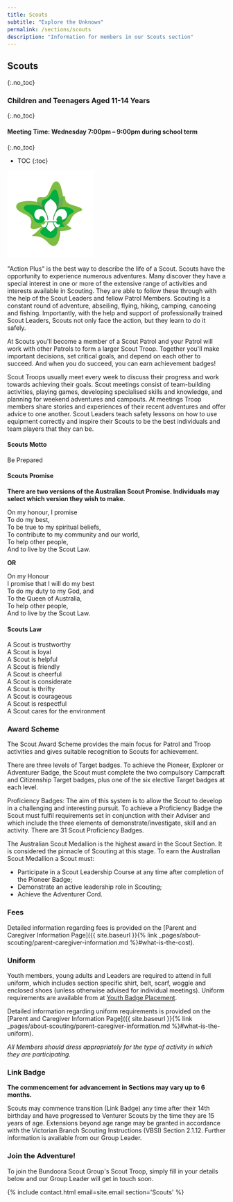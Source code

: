 ```yaml
---
title: Scouts
subtitle: "Explore the Unknown"
permalink: /sections/scouts
description: "Information for members in our Scouts section"
---
```


## Scouts
{:.no_toc}

### Children and Teenagers Aged 11-14 Years
{:.no_toc}

#### Meeting Time: Wednesday 7:00pm – 9:00pm during school term
{:.no_toc}

- TOC
{:toc}

<img class="float-right" src="/assets/images/logo-scouts.png" />

"Action Plus" is the best way to describe the life of a Scout. Scouts have the opportunity to experience numerous adventures. Many discover they have a special interest in one or more of the extensive range of activities and interests available in Scouting. They are able to follow these through with the help of the Scout Leaders and fellow Patrol Members. Scouting is a constant round of adventure, abseiling, flying, hiking, camping, canoeing and fishing. Importantly, with the help and support of professionally trained Scout Leaders, Scouts not only face the action, but they learn to do it safely.

At Scouts you'll become a member of a Scout Patrol and your Patrol will work with other Patrols to form a larger Scout Troop. Together you'll make important decisions, set critical goals, and depend on each other to succeed. And when you do succeed, you can earn achievement badges!

Scout Troops usually meet every week to discuss their progress and work towards achieving their goals. Scout meetings consist of team-building activities, playing games, developing specialised skills and knowledge, and planning for weekend adventures and campouts. At meetings Troop members share stories and experiences of their recent adventures and offer advice to one another. Scout Leaders teach safety lessons on how to use equipment correctly and inspire their Scouts to be the best individuals and team players that they can be.

#### Scouts Motto

Be Prepared

#### Scouts Promise

**There are two versions of the Australian Scout Promise. Individuals may select which version they wish to make.**

On my honour, I promise  
To do my best,  
To be true to my spiritual beliefs,  
To contribute to my community and our world,  
To help other people,  
And to live by the Scout Law.

**OR**

On my Honour  
I promise that I will do my best  
To do my duty to my God, and  
To the Queen of Australia,  
To help other people,  
And to live by the Scout Law. 

#### Scouts Law

A Scout is trustworthy  
A Scout is loyal  
A Scout is helpful  
A Scout is friendly  
A Scout is cheerful  
A Scout is considerate  
A Scout is thrifty  
A Scout is courageous  
A Scout is respectful  
A Scout cares for the environment  

### Award Scheme

The Scout Award Scheme provides the main focus for Patrol and Troop activities and gives suitable recognition to Scouts for achievement.

There are three levels of Target badges. To achieve the Pioneer, Explorer or Adventurer Badge, the Scout must complete the two compulsory Campcraft and Citizenship Target badges, plus one of the six elective Target badges at each level.

Proficiency Badges: The aim of this system is to allow the Scout to develop in a challenging and interesting pursuit. To achieve a Proficiency Badge the Scout must fulfil requirements set in conjunction with their Adviser and which include the three elements of demonstrate/investigate, skill and an activity. There are 31 Scout Proficiency Badges.

The Australian Scout Medallion is the highest award in the Scout Section. It is considered the pinnacle of Scouting at this stage. To earn the Australian Scout Medallion a Scout must:

* Participate in a Scout Leadership Course at any time after completion of the Pioneer Badge;
* Demonstrate an active leadership role in Scouting;
* Achieve the Adventurer Cord.

### Fees

Detailed information regarding fees is provided on the [Parent and Caregiver Information Page]({{ site.baseurl }}{% link _pages/about-scouting/parent-caregiver-information.md %}#what-is-the-cost).

### Uniform

Youth members, young adults and Leaders are required to attend in full uniform, which includes section specific shirt, belt, scarf, woggle and enclosed shoes (unless otherwise advised for individual meetings). Uniform requirements are available from at [Youth Badge Placement](https://scoutsvictoria.com.au/age-sections-adults/scouts/uniform-and-badge-placement/).

Detailed information regarding uniform requirements is provided on the [Parent and Caregiver Information Page]({{ site.baseurl }}{% link _pages/about-scouting/parent-caregiver-information.md %}#what-is-the-uniform).

*All Members should dress appropriately for the type of activity in which they are participating.*

### Link Badge

**The commencement for advancement in Sections may vary up to 6 months.**

Scouts may commence transition (Link Badge) any time after their 14th birthday and have progressed to Venturer Scouts by the time they are 15 years of age. Extensions beyond age range may be granted in accordance with the Victorian Branch Scouting Instructions (VBSI) Section 2.1.12. Further information is available from our Group Leader.

### Join the Adventure!

To join the Bundoora Scout Group's Scout Troop, simply fill in your details below and our Group Leader will get in touch soon.

{% include contact.html email=site.email section='Scouts' %}